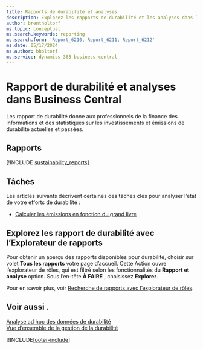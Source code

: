 ```yaml
---
title: Rapports de durabilité et analyses
description: Explorez les rapports de durabilité et les analyses dans la version standard de Business Central.
author: brentholtorf
ms.topic: conceptual
ms.search.keywords: reporting
ms.search.form: 'Report_6210, Report_6211, Report_6212'
ms.date: 05/17/2024
ms.author: bholtorf
ms.service: dynamics-365-business-central
---
```


# <a name="sustainability-reports-and-analytics-in-business-central"></a>Rapport de durabilité et analyses dans Business Central

Les rapport de durabilité donne aux professionnels de la finance des informations et des statistiques sur les investissements et émissions de durabilité actuelles et passées.  

## <a name="reports"></a>Rapports

[!INCLUDE [sustainability_reports](includes/sustainability-reports-include.md)]

## <a name="tasks"></a>Tâches

Les articles suivants décrivent certaines des tâches clés pour analyser l’état de votre efforts de durabilité :

* [Calculer les émissions en fonction du grand livre](finance-sustainability-journal.md)

## <a name="explore-sustainability-reports-with-report-explorer"></a>Explorez les rapport de durabilité avec l’Explorateur de rapports

Pour obtenir un aperçu des rapports disponibles pour durabilité, choisir sur volet **Tous les rapports** votre page d’accueil. Cette Action ouvre l’explorateur de rôles, qui est filtré selon les fonctionnalités du **Rapport et analyse** option. Sous l’en-tête **À FAIRE** , choisissez **Explorer**.

<!--There isn't an image file for this.

:::image type="content" source="media/report-explorer-sustainability.png" alt-text="Example of sustainability reports on the finance role center." lightbox="media/report-explorer-sustainability.png":::-->

Pour en savoir plus, voir [Recherche de rapports avec l’explorateur de rôles](ui-role-explorer.md).

## <a name="see-also"></a>Voir aussi .

[Analyse ad hoc des données de durabilité](ad-hoc-analysis-sustainability.md)   
[Vue d’ensemble de la gestion de la durabilité](finance-manage-sustainability.md)   

[!INCLUDE[footer-include](includes/footer-banner.md)]
